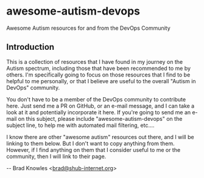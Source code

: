 # awesome-autism-devops
Awesome Autism resources for and from the DevOps Community
## Introduction
This is a collection of resources that I have found in my journey on the Autism spectrum, including those that have been recommended to me by others. I'm specifically going to focus on those resources that I find to be helpful to me personally, or that I believe are useful to the overall "Autism in DevOps" community.

You don't have to be a member of the DevOps community to contribute here.  Just send me a PR on GitHub, or an e-mail message, and I can take a look at it and potentially incorporate it here.  If you're going to send me an e-mail on this subject, please include "awesome-autism-devops" on the subject line, to help me with automated mail filtering, etc....

I know there are other "awesome autism" resources out there, and I will be linking to them below.  But I don't want to copy anything from them.  However, if I find anything on them that I consider useful to me or the community, then I will link to their page.

-- Brad Knowles \<brad@shub-internet.org\>
